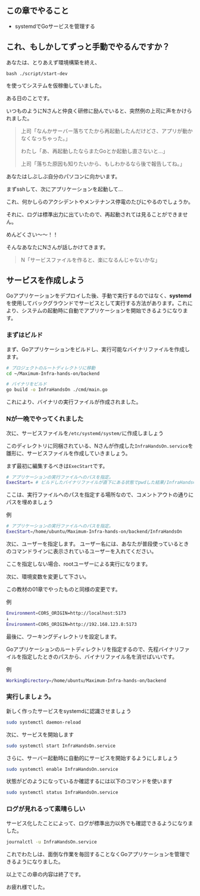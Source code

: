 ## この章でやること
- systemdでGoサービスを管理する

## これ、もしかしてずっと手動でやるんですか？
あなたは、とりあえず環境構築を終え、
```
bash ./script/start-dev
```
を使ってシステムを仮稼働していました。

ある日のことです。

いつものようにNさんと仲良く研修に励んでいると、突然例の上司に声をかけられました。

> 上司「なんかサーバー落ちてたから再起動したんだけどさ、アプリが動かなくなっちゃった。」
> 
> わたし「あ、再起動したならまたGoとか起動し直さないと…」
> 
> 上司「落ちた原因も知りたいから、もしわかるなら後で報告してね。」

あなたはしぶしぶ自分のパソコンに向かいます。

まずsshして、次にアプリケーションを起動して…

これ、何かしらのアクシデントやメンテナンス停電のたびにやるのでしょうか。

それに、ログは標準出力に出ていたので、再起動されては見ることができません。

めんどくさい〜〜！！

そんなあなたにNさんが話しかけてきます。
> N「サービスファイルを作ると、楽になるんじゃないかな」

## サービスを作成しよう
Goアプリケーションをデプロイした後、手動で実行するのではなく、**systemd**を使用してバックグラウンドでサービスとして実行する方法があります。これにより、システムの起動時に自動でアプリケーションを開始できるようになります。

### まずはビルド
まず、Goアプリケーションをビルドし、実行可能なバイナリファイルを作成します。

```bash
# プロジェクトのルートディレクトリに移動
cd ~/Maximum-Infra-hands-on/backend

# バイナリをビルド
go build -o InfraHandsOn ./cmd/main.go
```
これにより、バイナリの実行ファイルが作成されました。

### Nが一晩でやってくれました

次に、サービスファイルを`/etc/systemd/system/`に作成しましょう

このディレクトリに同梱されている、Nさんが作成した`InfraHandsOn.service`を雛形に、サービスファイルを作成していきましょう。

まず最初に編集するべきは`ExecStart`です。
```bash
# アプリケーションの実行ファイルへのパスを指定。
ExecStart= # ビルドしたバイナリファイルが直下にある状態でpwdした結果/InfraHandsOn
```
ここは、実行ファイルへのパスを指定する場所なので、コメントアウトの通りにパスを埋めましょう

例
```bash
# アプリケーションの実行ファイルへのパスを指定。
ExecStart=/home/ubuntu/Maximum-Infra-hands-on/backend/InfraHandsOn
```
次に、ユーザーを指定します。
ユーザー名には、あなたが普段使っているときのコマンドラインに表示されているユーザーを入れてください。

ここを指定しない場合、rootユーザーによる実行になります。

次に、環境変数を変更して下さい。

この教材の01章でやったものと同様の変更です。

例
```bash
Environment=CORS_ORIGIN=http://localhost:5173
↓
Environment=CORS_ORIGIN=http://192.168.123.8:5173
```

最後に、ワーキングディレクトリを設定します。

Goアプリケーションのルートディレクトリを指定するので、先程バイナリファイルを指定したときのパスから、バイナリファイル名を消せばいいです。

例
```bash
WorkingDirectory=/home/ubuntu/Maximum-Infra-hands-on/backend
```

### 実行しましょう。
新しく作ったサービスをsystemdに認識させましょう
```bash
sudo systemctl daemon-reload
```

次に、サービスを開始します
```bash
sudo systemctl start InfraHandsOn.service
```

さらに、サーバー起動時に自動的にサービスを開始するようにしましょう
```bash
sudo systemctl enable InfraHandsOn.service
```

状態がどのようになっているか確認するには以下のコマンドを使います
```bash
sudo systemctl status InfraHandsOn.service
```

### ログが見れるって素晴らしい
サービス化したことによって、ログが標準出力以外でも確認できるようになりました。

```bash
journalctl -u InfraHandsOn.service
```

これでわたしは、面倒な作業を毎回することなくGoアプリケーションを管理できるようになりました。

以上でこの章の内容は終了です。

お疲れ様でした。
